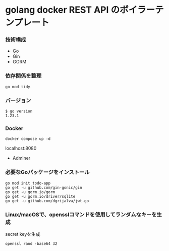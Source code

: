 # golang docker REST API のボイラーテンプレート

### 技術構成
- Go
- Gin
- GORM

### 依存関係を整理
```
go mod tidy
```

###  バージョン
```
$ go version
1.23.1
```

### Docker
```
docker compose up -d
```
localhost:8080
- Adminer

### 必要なGoパッケージをインストール

```
go mod init todo-app
go get -u github.com/gin-gonic/gin
go get -u gorm.io/gorm
go get -u gorm.io/driver/sqlite
go get -u github.com/dgrijalva/jwt-go
```

### Linux/macOSで、opensslコマンドを使用してランダムなキーを生成
secret keyを生成
```
openssl rand -base64 32
```
